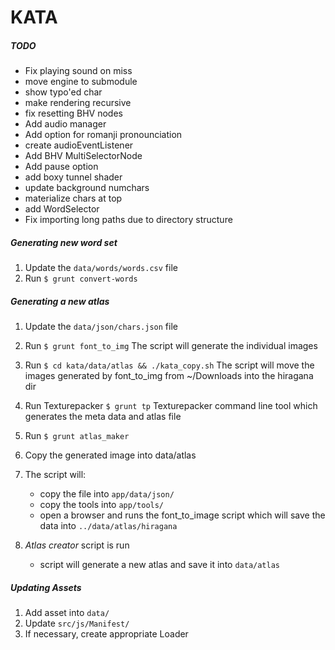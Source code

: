 # KATA

##### TODO
  - Fix playing sound on miss
  - move engine to submodule
  - show typo'ed char
  - make rendering recursive
  - fix resetting BHV nodes
  - Add audio manager
  - Add option for romanji pronounciation
  - create audioEventListener
  - Add BHV MultiSelectorNode
  - Add pause option
  - add boxy tunnel shader
  - update background numchars
  - materialize chars at top
  - add WordSelector
  - Fix importing long paths due to directory structure

##### Generating new word set
1) Update the `data/words/words.csv` file
1) Run `$ grunt convert-words`

##### Generating a new atlas
1) Update the `data/json/chars.json` file
1) Run `$ grunt font_to_img`
  The script will generate the individual images
1) Run `$ cd kata/data/atlas && ./kata_copy.sh`
  The script will move the images generated by font_to_img from ~/Downloads into the hiragana dir
1) Run Texturepacker `$ grunt tp`
  Texturepacker command line tool which generates the meta data and atlas file
1) Run `$ grunt atlas_maker`
1) Copy the generated image into data/atlas


1) The script will: 
   - copy the file into `app/data/json/`
   - copy the tools into `app/tools/`
   - open a browser and runs the font_to_image script which will save the data into `../data/atlas/hiragana`

1) *Atlas creator* script is run
   - script will generate a new atlas and save it into `data/atlas`


##### Updating Assets
1) Add asset into `data/`
2) Update `src/js/Manifest/`
3) If necessary, create appropriate Loader